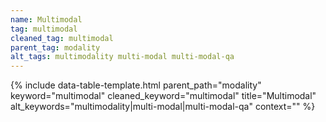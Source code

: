 ```yaml
---
name: Multimodal
tag: multimodal
cleaned_tag: multimodal
parent_tag: modality
alt_tags: multimodality multi-modal multi-modal-qa
---
```


{% include data-table-template.html 
  parent_path="modality" 
  keyword="multimodal" 
  cleaned_keyword="multimodal" 
  title="Multimodal"
  alt_keywords="multimodality|multi-modal|multi-modal-qa"
  context=""
%}

